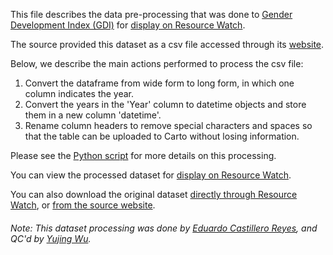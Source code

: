 This file describes the data pre-processing that was done to [Gender Development Index (GDI)](http://hdr.undp.org/en/content/gender-development-index-gdi) for [display on Resource Watch](https://bit.ly/3ks6hUb).

The source provided this dataset as a csv file accessed through its [website](http://hdr.undp.org/en/indicators/137906#). 

Below, we describe the main actions performed to process the csv file:
1. Convert the dataframe from wide form to long form, in which one column indicates the year.
2. Convert the years in the 'Year' column to datetime objects and store them in a new column 'datetime'.
3. Rename column headers to remove special characters and spaces so that the table can be uploaded to Carto without losing information.

Please see the [Python script](https://github.com/resource-watch/data-pre-processing/blob/master/soc_002_rw1_gender_development_index/soc_002_rw1_gender_development_index_processing.py) for more details on this processing.

You can view the processed dataset for [display on Resource Watch](https://bit.ly/3ks6hUb).

You can also download the original dataset [directly through Resource Watch](https://wri-public-data.s3.amazonaws.com/resourcewatch/soc_002_rw1_gender_development_index.zip), or [from the source website](http://hdr.undp.org/en/indicators/137906#).

###### Note: This dataset processing was done by [Eduardo Castillero Reyes](https://wrimexico.org/profile/eduardo-castillero-reyes), and QC'd by [Yujing Wu](https://www.wri.org/profile/yujing-wu).
